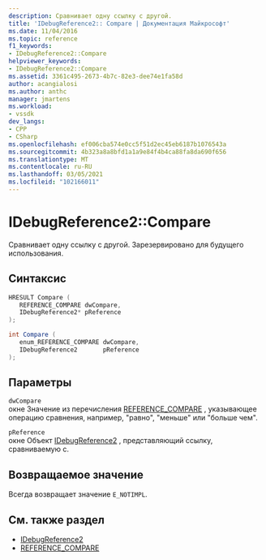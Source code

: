 ```yaml
---
description: Сравнивает одну ссылку с другой.
title: 'IDebugReference2:: Compare | Документация Майкрософт'
ms.date: 11/04/2016
ms.topic: reference
f1_keywords:
- IDebugReference2::Compare
helpviewer_keywords:
- IDebugReference2::Compare
ms.assetid: 3361c495-2673-4b7c-82e3-dee74e1fa58d
author: acangialosi
ms.author: anthc
manager: jmartens
ms.workload:
- vssdk
dev_langs:
- CPP
- CSharp
ms.openlocfilehash: ef006cba574e0cc5f51d2ec45eb6187b1076543a
ms.sourcegitcommit: 4b323a8a8bfd1a1a9e84f4b4ca88fa8da690f656
ms.translationtype: MT
ms.contentlocale: ru-RU
ms.lasthandoff: 03/05/2021
ms.locfileid: "102166011"
---
```

# <a name="idebugreference2compare"></a>IDebugReference2::Compare
Сравнивает одну ссылку с другой. Зарезервировано для будущего использования.

## <a name="syntax"></a>Синтаксис

```cpp
HRESULT Compare ( 
   REFERENCE_COMPARE dwCompare,
   IDebugReference2* pReference
);
```

```csharp
int Compare ( 
   enum_REFERENCE_COMPARE dwCompare,
   IDebugReference2       pReference
);
```

## <a name="parameters"></a>Параметры
`dwCompare`\
окне Значение из перечисления [REFERENCE_COMPARE](../../../extensibility/debugger/reference/reference-compare.md) , указывающее операцию сравнения, например, "равно", "меньше" или "больше чем".

`pReference`\
окне Объект [IDebugReference2](../../../extensibility/debugger/reference/idebugreference2.md) , представляющий ссылку, сравниваемую с.

## <a name="return-value"></a>Возвращаемое значение
 Всегда возвращает значение `E_NOTIMPL`.

## <a name="see-also"></a>См. также раздел
- [IDebugReference2](../../../extensibility/debugger/reference/idebugreference2.md)
- [REFERENCE_COMPARE](../../../extensibility/debugger/reference/reference-compare.md)
